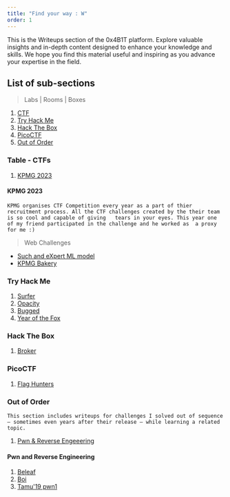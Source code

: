 ```yaml
--- 
title: "Find your way : W"
order: 1
---
```


This is the Writeups section of the 0x4B1T platform. Explore valuable insights and in-depth content designed to enhance your knowledge and skills. We hope you find this material useful and inspiring as you advance your expertise in the field.

## List of sub-sections

> Labs | Rooms | Boxes 

1. [CTF](#ctf)
2. [Try Hack Me](#try-hack-me)
3. [Hack The Box](#hack-the-box)
4. [PicoCTF](#picoctf)
5. [Out of Order](#out-of-order)

### Table - CTFs

1. [KPMG 2023](#kpmg)

#### KPMG 2023

`KPMG organises CTF Competition every year as a part of thier recruitment process. All the CTF challenges created by the their team is so cool and capable of giving   tears in your eyes. This year one of my friend participated in the challenge and he worked as  a proxy for me :)`

> Web Challenges
- [Such and eXpert ML model](https://0x4b1t.github.io/writeups/expert-lm/)
- [KPMG Bakery](https://0x4b1t.github.io/writeups/kpmg-bakery/)

### Try Hack Me

1. [Surfer](https://0x4b1t.github.io/writeups/surfer/)
2. [Opacity](https://0x4b1t.github.io/writeups/opacity-thm)
3. [Bugged](https://0x4b1t.github.io/writeups/bugged/)
4. [Year of the Fox](https://0x4b1t.github.io/writeups/year-of-the-fox/)
   
### Hack The Box

1. [Broker](https://0x4b1t.github.io/writeups/broker/)

### PicoCTF

1. [Flag Hunters](https://0x4b1t.github.io/writeups/flag-hunters/)
   
### Out of Order

`This section includes writeups for challenges I solved out of sequence — sometimes even years after their release — while learning a related topic.`

1. [Pwn & Reverse Engeeering](#pwn-and-reverse-engineering)


#### Pwn and Reverse Engineering

1. [Beleaf](https://0x4b1t.github.io/writeups/beleaf-csaw19/)
2. [Boi](https://0x4b1t.github.io/writeups/boi-csaw18)
3. [Tamu'19 pwn1](https://0x4b1t.github.io/writeups/tamu19-pwn1/)



